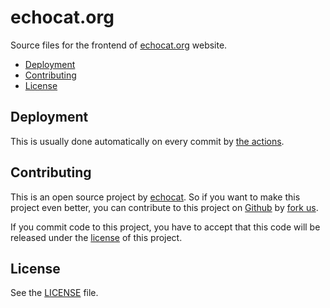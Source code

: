 # echocat.org

Source files for the frontend of [echocat.org](https://echocat.org) website.

* [Deployment](#Deployment)
* [Contributing](#contributing)
* [License](#license)

## Deployment

This is usually done automatically on every commit by [the actions](https://github.com/echocat/echocat.org/actions/).

## Contributing

This is an open source project by [echocat](https://echocat.org).
So if you want to make this project even better, you can contribute to this project on [Github](https://github.com/echocat/echocat.org)
by [fork us](https://github.com/echocat/echocat.org/fork).

If you commit code to this project, you have to accept that this code will be released under the [license](#license) of this project.

## License

See the [LICENSE](LICENSE) file.
